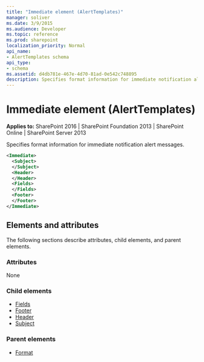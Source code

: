 ```yaml
---
title: "Immediate element (AlertTemplates)"
manager: soliver
ms.date: 3/9/2015
ms.audience: Developer
ms.topic: reference
ms.prod: sharepoint
localization_priority: Normal
api_name:
- AlertTemplates schema
api_type:
- schema
ms.assetid: d4db781e-467e-4d70-81ad-0e542c748895
description: Specifies format information for immediate notification alert messages.
---
```


# Immediate element (AlertTemplates)

**Applies to:** SharePoint 2016 | SharePoint Foundation 2013 | SharePoint Online | SharePoint Server 2013
  
Specifies format information for immediate notification alert messages.
  
```XML
<Immediate>
  <Subject>
  </Subject>
  <Header>
  </Header>
  <Fields>
  </Fields>
  <Footer>
  </Footer>
</Immediate>
```

## Elements and attributes

The following sections describe attributes, child elements, and parent elements.

### Attributes

None
  
### Child elements

- [Fields](fields-element-alerttemplates.md) 
- [Footer](footer-element-alerttemplates.md) 
- [Header](header-element-alerttemplates.md) 
- [Subject](subject-element-alerttemplates.md) 
   
### Parent elements

- [Format](format-element-alerttemplates.md)
   

